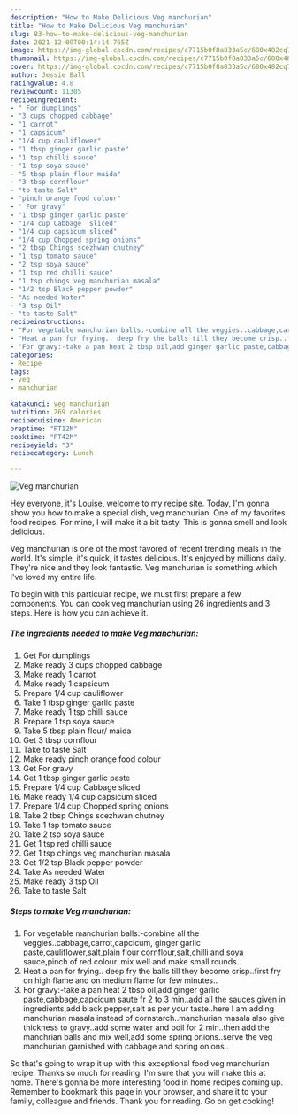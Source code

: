 ```yaml
---
description: "How to Make Delicious Veg manchurian"
title: "How to Make Delicious Veg manchurian"
slug: 83-how-to-make-delicious-veg-manchurian
date: 2021-12-09T00:14:14.765Z
image: https://img-global.cpcdn.com/recipes/c7715b0f8a833a5c/680x482cq70/veg-manchurian-recipe-main-photo.jpg
thumbnail: https://img-global.cpcdn.com/recipes/c7715b0f8a833a5c/680x482cq70/veg-manchurian-recipe-main-photo.jpg
cover: https://img-global.cpcdn.com/recipes/c7715b0f8a833a5c/680x482cq70/veg-manchurian-recipe-main-photo.jpg
author: Jessie Ball
ratingvalue: 4.8
reviewcount: 11305
recipeingredient:
- " For dumplings"
- "3 cups chopped cabbage"
- "1 carrot"
- "1 capsicum"
- "1/4 cup cauliflower"
- "1 tbsp ginger garlic paste"
- "1 tsp chilli sauce"
- "1 tsp soya sauce"
- "5 tbsp plain flour maida"
- "3 tbsp cornflour"
- "to taste Salt"
- "pinch orange food colour"
- " For gravy"
- "1 tbsp ginger garlic paste"
- "1/4 cup Cabbage  sliced"
- "1/4 cup capsicum sliced"
- "1/4 cup Chopped spring onions"
- "2 tbsp Chings scezhwan chutney"
- "1 tsp tomato sauce"
- "2 tsp soya sauce"
- "1 tsp red chilli sauce"
- "1 tsp chings veg manchurian masala"
- "1/2 tsp Black pepper powder"
- "As needed Water"
- "3 tsp Oil"
- "to taste Salt"
recipeinstructions:
- "For vegetable manchurian balls:-combine all the veggies..cabbage,carrot,capcicum, ginger garlic paste,cauliflower,salt,plain flour cornflour,salt,chilli and soya sauce,pinch of red colour..mix well and make small rounds.."
- "Heat a pan for frying.. deep fry the balls till they become crisp..first fry on high flame and on medium flame for few minutes.."
- "For gravy:-take a pan heat 2 tbsp oil,add ginger garlic paste,cabbage,capcicum saute fr 2 to 3 min..add all the sauces given in ingredients,add black pepper,salt as per your taste..here I am adding manchurian masala instead of cornstarch..manchurian masala also give thickness to gravy..add some water and boil for 2 min..then add the manchrian balls and mix well,add some spring onions..serve the veg manchurian garnished with cabbage and spring onions.."
categories:
- Recipe
tags:
- veg
- manchurian

katakunci: veg manchurian 
nutrition: 269 calories
recipecuisine: American
preptime: "PT12M"
cooktime: "PT42M"
recipeyield: "3"
recipecategory: Lunch

---
```



![Veg manchurian](https://img-global.cpcdn.com/recipes/c7715b0f8a833a5c/680x482cq70/veg-manchurian-recipe-main-photo.jpg)

Hey everyone, it's Louise, welcome to my recipe site. Today, I'm gonna show you how to make a special dish, veg manchurian. One of my favorites food recipes. For mine, I will make it a bit tasty. This is gonna smell and look delicious.

Veg manchurian is one of the most favored of recent trending meals in the world. It's simple, it's quick, it tastes delicious. It's enjoyed by millions daily. They're nice and they look fantastic. Veg manchurian is something which I've loved my entire life.




To begin with this particular recipe, we must first prepare a few components. You can cook veg manchurian using 26 ingredients and 3 steps. Here is how you can achieve it.

<!--inarticleads1-->

##### The ingredients needed to make Veg manchurian:

1. Get  For dumplings
1. Make ready 3 cups chopped cabbage
1. Make ready 1 carrot
1. Make ready 1 capsicum
1. Prepare 1/4 cup cauliflower
1. Take 1 tbsp ginger garlic paste
1. Make ready 1 tsp chilli sauce
1. Prepare 1 tsp soya sauce
1. Take 5 tbsp plain flour/ maida
1. Get 3 tbsp cornflour
1. Take to taste Salt
1. Make ready pinch orange food colour
1. Get  For gravy
1. Get 1 tbsp ginger garlic paste
1. Prepare 1/4 cup Cabbage  sliced
1. Make ready 1/4 cup capsicum sliced
1. Prepare 1/4 cup Chopped spring onions
1. Take 2 tbsp Chings scezhwan chutney
1. Take 1 tsp tomato sauce
1. Take 2 tsp soya sauce
1. Get 1 tsp red chilli sauce
1. Get 1 tsp chings veg manchurian masala
1. Get 1/2 tsp Black pepper powder
1. Take As needed Water
1. Make ready 3 tsp Oil
1. Take to taste Salt




<!--inarticleads2-->

##### Steps to make Veg manchurian:

1. For vegetable manchurian balls:-combine all the veggies..cabbage,carrot,capcicum, ginger garlic paste,cauliflower,salt,plain flour cornflour,salt,chilli and soya sauce,pinch of red colour..mix well and make small rounds..
1. Heat a pan for frying.. deep fry the balls till they become crisp..first fry on high flame and on medium flame for few minutes..
1. For gravy:-take a pan heat 2 tbsp oil,add ginger garlic paste,cabbage,capcicum saute fr 2 to 3 min..add all the sauces given in ingredients,add black pepper,salt as per your taste..here I am adding manchurian masala instead of cornstarch..manchurian masala also give thickness to gravy..add some water and boil for 2 min..then add the manchrian balls and mix well,add some spring onions..serve the veg manchurian garnished with cabbage and spring onions..




So that's going to wrap it up with this exceptional food veg manchurian recipe. Thanks so much for reading. I'm sure that you will make this at home. There's gonna be more interesting food in home recipes coming up. Remember to bookmark this page in your browser, and share it to your family, colleague and friends. Thank you for reading. Go on get cooking!
